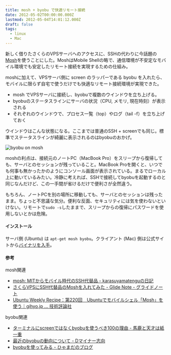 ```yaml
---
title: mosh + byobu で快適リモート接続
date: 2012-05-02T00:00:00.000Z
lastmod: 2012-05-04T14:01:12.000Z
draft: false
tags:
  - linux
  - Mac
---
```


新しく借りたさくらのVPSサーバへのアクセスに、SSHの代わりに今話題の[Mosh](http://mosh.mit.edu/)を使うことにした。MoshはMobile Shellの略で、通信環境が不安定なモバイル環境でも安定したリモート接続を実現するための仕組み。

moshに加えて、VPSサーバ側に screen のラッパーである byobu を入れたら、モバイルに限らず自宅で使うだけでも快適なリモート接続環境が実現できた。

* mosh でVPSサーバに接続し、byobuで複数のウインドウを立ち上げる。
* byobuのステータスラインにサーバの状況（CPU, メモリ, 現在時刻）が表示される
* それぞれのウインドウで、プロセス一覧（top）やログ（tail -f）を立ち上げておく

ウインドウはこんな状態になる。ここまでは普通のSSH + screenでも同じ。標準でステータスラインが綺麗に表示されるのはbyobuのおかげ。

![byobu on mosh](@/assets/flickr/6995767282.jpg "byobu on mosh")

moshの利点は、接続元のノートPC（MacBook Pro）をスリープから復帰しても、サーバとのセッションが残っていること。MacBook Proを開くと、いつでも何事も無かったかのようにコンソール画面が表示されている。まるでローカル上に動いているみたい。冷静に考えれば、SSHで接続してbyobuを起動するのと同じなんだけど、この一手間が省けるだけで便利さが全然違う。

もちろん、ノートPCを別の場所に移動しても、サーバとのセッションは残ったまま。ちょっと不思議な気分。便利な反面、セキュリティには気を使わないといけない。リモートで`sudo -s`したままで、スリープからの復帰にパスワードを使用しないとかは危険。

#### インストール

サーバ側 (Ubuntu) は `apt-get mosh byobu`。クライアント (Mac) 側は公式サイトから[バイナリを入手](http://mosh.mit.edu/#getting)。

#### 参考

mosh関連

* [mosh: MITからモバイル時代のSSH代替品 - karasuyamatenguの日記](http://d.hatena.ne.jp/karasuyamatengu/20120411/1334092521)
* [さくらVPSにSSH代替品のMoshを入れてみた - Glide Note - グライドノート](http://blog.glidenote.com/blog/2012/04/11/mosh-on-sakura-vps/)
* [Ubuntu Weekly Recipe：第220回　Ubuntuでモバイルシェル「Mosh」を使う｜gihyo.jp … 技術評論社](http://gihyo.jp/admin/serial/01/ubuntu-recipe/0220)

byobu関連

* [ターミナルにscreenではなくbyobuを使うべき100の理由 - 馬鹿と天才は紙一重](http://d.hatena.ne.jp/shim0mura/20111005/1317819710)
* [最近のbyobuの動向について - Dマイナー志向](http://d.hatena.ne.jp/tmatsuu/20111219/1324313832)
* [byobuを使ってみる - ひゃまだのブログ](https://sites.google.com/site/hymd3a/linux/byobu)
